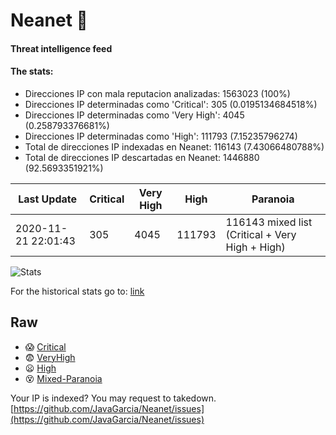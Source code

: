 # Neanet :hocho:
#### Threat intelligence feed
#### The stats:

- Direcciones IP con mala reputacion analizadas: 1563023 (100%)
- Direcciones IP determinadas como 'Critical':  305 (0.0195134684518%)
- Direcciones IP determinadas como 'Very High':  4045 (0.258793376681%)
- Direcciones IP determinadas como 'High':  111793 (7.15235796274)
- Total de direcciones IP indexadas en Neanet:  116143 (7.43066480788%)
- Total de direcciones IP descartadas en Neanet:  1446880 (92.5693351921%)

| Last Update | Critical | Very High | High | Paranoia |
| --- | --- | --- | --- | --- |
| 2020-11-21 22:01:43 | 305 | 4045 | 111793 | 116143 mixed list (Critical + Very High + High)|

![Stats](https://docs.google.com/spreadsheets/d/e/2PACX-1vSnaNMIXVabIpDJjufMlzH7poXnshF3mgd8Is1g9ytUEzVsP5my4Trn8f-xkoLLQ38xpL3HtmUexLo6/pubchart?oid=501124687&format=image)

For the historical stats go to: [link](/stats.csv)
## Raw
- :scream: [Critical](https://raw.githubusercontent.com/JavaGarcia/Neanet/master/blacklists/neanet_critical.txt)
- :fearful: [VeryHigh](https://raw.githubusercontent.com/JavaGarcia/Neanet/master/blacklists/neanet_veryHigh.txtt)
- :frowning: [High](https://raw.githubusercontent.com/JavaGarcia/Neanet/master/blacklists/neanet_high.txt)
- :dizzy_face: [Mixed-Paranoia](https://raw.githubusercontent.com/JavaGarcia/Neanet/master/blacklists/neanet_all.txt)


Your IP is indexed? You may request to takedown. [https://github.com/JavaGarcia/Neanet/issues](https://github.com/JavaGarcia/Neanet/issues)








































































































































































































































































































































































































































































































































































































































































































































































































































































































































































































































































































































































































































































































































































































































































































































































































































































































































































































































































































































































































































































































































































































































































































































































































